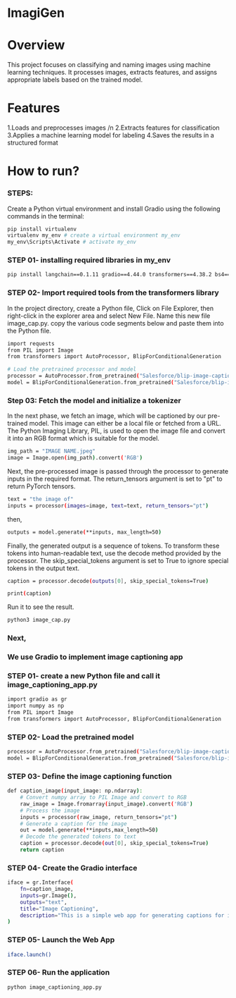 # ImagiGen

# Overview 
This project focuses on classifying and naming images using machine learning techniques. It processes images, extracts features, and assigns appropriate labels based on the trained model.

# Features
 1.Loads and preprocesses images /n
 2.Extracts features for classification
 3.Applies a machine learning model for labeling
 4.Saves the results in a structured format

# How to run?
### STEPS:

Create a Python virtual environment and install Gradio using the following commands in the terminal:

```bash
pip install virtualenv 
virtualenv my_env # create a virtual environment my_env
my_env\Scripts\Activate # activate my_env
```
### STEP 01- installing required libraries in my_env

```bash
pip install langchain==0.1.11 gradio==4.44.0 transformers==4.38.2 bs4==0.0.2 requests==2.31.0 torch==2.2.1
```

### STEP 02- Import required tools from the transformers library

In the project directory, create a Python file, Click on File Explorer, then right-click in the explorer area and select New File. Name this new file image_cap.py. copy the various code segments below and paste them into the Python file.

```bash
import requests
from PIL import Image
from transformers import AutoProcessor, BlipForConditionalGeneration

# Load the pretrained processor and model
processor = AutoProcessor.from_pretrained("Salesforce/blip-image-captioning-base")
model = BlipForConditionalGeneration.from_pretrained("Salesforce/blip-image-captioning-base")
```


### Step 03: Fetch the model and initialize a tokenizer

In the next phase, we fetch an image, which will be captioned by our pre-trained model. This image can either be a local file or fetched from a URL. The Python Imaging Library, PIL, is used to open the image file and convert it into an RGB format which is suitable for the model.

```bash
img_path = "IMAGE NAME.jpeg"
image = Image.open(img_path).convert('RGB')
```

Next, the pre-processed image is passed through the processor to generate inputs in the required format. The return_tensors argument is set to "pt" to return PyTorch tensors.

```bash
text = "the image of"
inputs = processor(images=image, text=text, return_tensors="pt")
```

then,
```bash
outputs = model.generate(**inputs, max_length=50)
```
Finally, the generated output is a sequence of tokens. To transform these tokens into human-readable text, use the decode method provided by the processor. The skip_special_tokens argument is set to True to ignore special tokens in the output text.

```bash
caption = processor.decode(outputs[0], skip_special_tokens=True)

print(caption)
```

Run it to see the result.
```bash
python3 image_cap.py
```

### Next,
### We use Gradio to implement image captioning app 

### STEP 01- create a new Python file and call it image_captioning_app.py

```bash
import gradio as gr
import numpy as np
from PIL import Image
from transformers import AutoProcessor, BlipForConditionalGeneration
```

### STEP 02- Load the pretrained model

```bash
processor = AutoProcessor.from_pretrained("Salesforce/blip-image-captioning-base")
model = BlipForConditionalGeneration.from_pretrained("Salesforce/blip-image-captioning-base")
```

### STEP 03- Define the image captioning function

```bash
def caption_image(input_image: np.ndarray):
    # Convert numpy array to PIL Image and convert to RGB
    raw_image = Image.fromarray(input_image).convert('RGB')
    # Process the image
    inputs = processor(raw_image, return_tensors="pt")
    # Generate a caption for the image
    out = model.generate(**inputs,max_length=50)
    # Decode the generated tokens to text
    caption = processor.decode(out[0], skip_special_tokens=True)
    return caption
```

### STEP 04- Create the Gradio interface

```bash
iface = gr.Interface(
    fn=caption_image, 
    inputs=gr.Image(), 
    outputs="text",
    title="Image Captioning",
    description="This is a simple web app for generating captions for images using a trained model."
)
```

### STEP 05- Launch the Web App

```bash
iface.launch()
```

### STEP 06-  Run the application

```bash
python image_captioning_app.py
```





